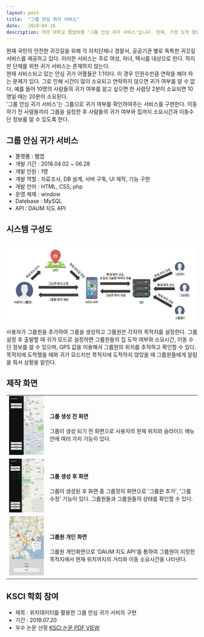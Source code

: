 ```yaml
---
layout: post
title:  "그룹 안심 귀가 서비스"
date:   2019-04-16
description: 저의 대학교 졸업작품 '그룸 안심 귀가 서비스'입니다. 현재, 가정 도착 알림 시스템은 주로 여성, 어린이, 택시에 적용되고 있습니다. 하지만 집단에 대한 집 도착 알림 시스템은 없습니다. 현재 자택 도착 통보 시스템 신청은 일대일만 가능하며, 이 경우 연락해야 할 경우 문제가 있습니다. 이러한 문제를 해결하기 위하여 그룹을 지정하여 그룹원들의 귀가 상태를 확인할 수 있는 서비스를 개발하였습니다.
---
```


<p class="intro">현재 국민의 안전한 귀갓길을 위해 각 자치단체나 경찰서, 공공기관 별로 독특한 귀갓길 서비스를 제공하고 있다. 이러한 서비스는 주로 여성, 자녀, 택시를 대상으로 한다. 하지만 단체를 위한 귀가 서비스는 존재하지 않는다. <br>
 현재 서비스되고 있는 안심 귀가 어플들은 1:1이다. 이 경우 인원수만큼 연락을 해야 하는 문제가 있다. 그로 인해 시간이 많이 소요되고 연락하지 않으면 귀가 여부를 알 수 없다. 예를 들어 10명의 사람들의 귀가 여부를 알고 싶으면 한 사람당 2분이 소요되면 10명일 때는 20분이 소요된다. <br>
 '그룹 안심 귀가 서비스'는 그룹으로 귀가 여부를 확인하여주는 서비스를 구현한다. 이동하기 전 사람들끼리 그룹을 설정한 후 사람들의 귀가 여부와 집까지 소요시간과 이동수단 정보를 알 수 있도록 한다.  </p>


## 그룹 안심 귀가 서비스
* 플랫폼 : 웹앱
* 개발 기간 : 2018.04.02 ~ 06.28
* 개발 인원 : 1명
* 개발 역할 : 자료조사, DB 설계, 서버 구축, UI 제작, 기능 구현
* 개발 언어 : HTML, CSS, php
* 운영 체제 : window
* Datebase : MySQL
* API : DAUM 지도 API


## 시스템 구성도
<img src="/assets/img/system.png">
사용자가 그룹원을 추가하여 그룹을 생성하고 그룹원은 각자의 목적지를 설정한다. 그룹 설정 후 출발할 때 귀가 모드로 설정하면 그룹원들의 집 도착 여부와 소요시간, 이동 수단 정보를 알 수 있으며, GPS 값을 이용해서 그룹원의 위치를 추적하고 확인할 수 있다. 목적지에 도착했을 때와 귀가 모드지만 목적지에 도착하지 않았을 때 그룹원들에게 알림을 줘서 상황을 알린다.


## 제작 화면
<table>
  <tr>
    <td><img class="screen" src="/assets/img/screen4.jpg"></td>
    <td><h4>그룹 생성 전 화면</h4><p>그룹이 생성 되기 전 화면으로 사용자의 현재 위치와 슬라이드 메뉴 안에 여러 가지 기능이 있다.</p></td>
  </tr>
  <tr>
    <td><img class="screen" src="/assets/img/screen3.jpg"></td>
    <td><h4>그룹 생성 후 화면</h4><p>그룹이 생성된 후 화면 중 그룹장의 화면으로 '그룹원 추가', '그룹 수정' 기능이 있다. 그룹원들과 그룹원들의 상태를 확인할 수 있다.</p></td>
  </tr>
  <tr>
    <td><img class="screen" src="/assets/img/screen2.jpg"></td>
    <td><h4>그룹원 개인 화면</h4><p>그룹원 개인화면으로 'DAUM 지도 API'를 통하여 그룹원이 지정한 목적지에서 현재 위치까지의 거리와 이동 소요시간을 나타낸다.</p></td>
  </tr>
</table>


## KSCI 학회 참여
* 제목 : 위치데이터를 활용한 그룹 안심 귀가 서비의 구현
* 기간 : 2018.07.20
* 우수 논문 선정
<a class="view" href="/assets/img/paper.pdf" target="_blank">KSCI 논문 PDF VIEW</a>
